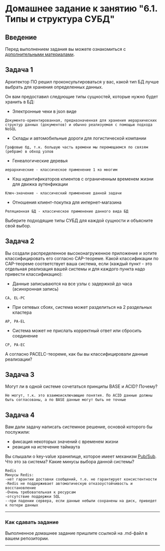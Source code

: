 # Домашнее задание к занятию "6.1. Типы и структура СУБД"

## Введение

Перед выполнением задания вы можете ознакомиться с 
[дополнительными материалами](https://github.com/netology-code/virt-homeworks/tree/master/additional/README.md).

## Задача 1

Архитектор ПО решил проконсультироваться у вас, какой тип БД 
лучше выбрать для хранения определенных данных.

Он вам предоставил следующие типы сущностей, которые нужно будет хранить в БД:

- Электронные чеки в json виде
```
Документо-ориентированная, предназначенная для хранения иерархических структур данных (документов) и обычно реализуемая с помощью подхода NoSQL
```
- Склады и автомобильные дороги для логистической компании
```
Графовые бд, т.к. большую часть времени мы перемещаемся по связям (ребрам) в обход узлов
```
- Генеалогические деревья
```
иерархические - классическое применение 1 ко многим
```
- Кэш идентификаторов клиентов с ограниченным временем жизни для движка аутенфикации
```
Ключ-значение - классический применение данной задачи
```
- Отношения клиент-покупка для интернет-магазина
```
Реляционная БД - классическое применение данного вида БД 
```

Выберите подходящие типы СУБД для каждой сущности и объясните свой выбор.

## Задача 2

Вы создали распределенное высоконагруженное приложение и хотите классифицировать его согласно 
CAP-теореме. Какой классификации по CAP-теореме соответствует ваша система, если 
(каждый пункт - это отдельная реализация вашей системы и для каждого пункта надо привести классификацию):

- Данные записываются на все узлы с задержкой до часа (асинхронная запись)
```
CA, EL-PC
```
- При сетевых сбоях, система может разделиться на 2 раздельных кластера
```
AP, PA-EL
```
- Система может не прислать корректный ответ или сбросить соединение
```
CP, PA-EC
```
А согласно PACELC-теореме, как бы вы классифицировали данные реализации?



## Задача 3

Могут ли в одной системе сочетаться принципы BASE и ACID? Почему?
```
Не могут, т.к. это взаимоисключающие понятия. По ACID данные должны быть согласованы, а по BASE данные могут быть не точные
```
## Задача 4

Вам дали задачу написать системное решение, основой которого бы послужили:

- фиксация некоторых значений с временем жизни
- реакция на истечение таймаута

Вы слышали о key-value хранилище, которое имеет механизм [Pub/Sub](https://habr.com/ru/post/278237/). 
Что это за система? Какие минусы выбора данной системы?
```
Redis 
Минусы Redis:
-нет гарантии доставки сообщений, т.е. не гарантирует консистентности
-Redis не поддерживает автоматическую отказоустойчивость и восстановление
-Очень требовательная к ресурсам
-отсутствие поддержки SQL
--при падении сервера, если данные небыли сохранены на диск, приведет к потери данных 
```
---

### Как cдавать задание

Выполненное домашнее задание пришлите ссылкой на .md-файл в вашем репозитории.

---

